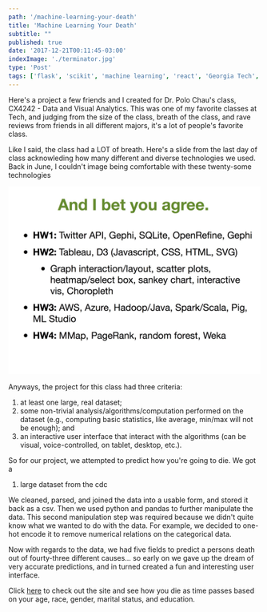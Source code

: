 ```yaml
---
path: '/machine-learning-your-death'
title: 'Machine Learning Your Death'
subtitle: ""
published: true
date: '2017-12-21T00:11:45-03:00'
indexImage: './terminator.jpg'
type: 'Post'
tags: ['flask', 'scikit', 'machine learning', 'react', 'Georgia Tech', 'datavis']
---
```


<!-- # Machine Learning Your Death -->

Here's a project a few friends and I created for Dr. Polo Chau's class, CX4242 - Data and Visual Analytics. This was one of my favorite classes at Tech, and judging from the size of the class, breath of the class, and rave reviews from friends in all different majors, it's a lot of people's favorite class.

Like I said, the class had a LOT of breath. Here's a slide from the last day of class acknowleding how many different and diverse technologies we used. Back in June, I couldn't image being comfortable with these twenty-some technologies

![alt-text](./slide.jpg)

Anyways, the project for this class had three criteria:

1. at least one large, real dataset;
2. some non-trivial analysis/algorithms/computation performed on the dataset (e.g., computing basic statistics, like average, min/max will not be enough); and
3. an interactive user interface that interact with the algorithms (can be visual, voice-controlled, on tablet, desktop, etc.).

So for our project, we attempted to predict how you're going to die. We got a

1. large dataset from the cdc

We cleaned, parsed, and joined the data into a usable form, and stored it back as a csv. Then we used python and pandas to further manipulate the data. This second manipulation step was required because we didn't quite know what we wanted to do with the data. For example, we decided to one-hot encode it to remove numerical relations on the categorical data.

Now with regards to the data, we had five fields to predict a persons death out of fourty-three different causes... so early on we gave up the dream of very accurate predictions, and in turned created a fun and interesting user interface.

Click [here](http://cx.sam-ford.me) to check out the site and see how you die as time passes based on your age, race, gender, marital status, and education.
